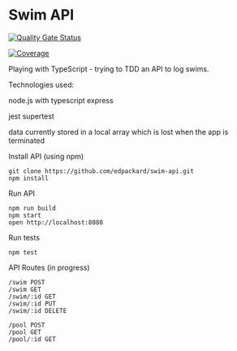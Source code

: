 # Swim API

[![Quality Gate Status](https://sonarcloud.io/api/project_badges/measure?project=edpackard_swim-api&metric=alert_status)](https://sonarcloud.io/summary/new_code?id=edpackard_swim-api)

[![Coverage](https://sonarcloud.io/api/project_badges/measure?project=edpackard_swim-api&metric=coverage)](https://sonarcloud.io/summary/new_code?id=edpackard_swim-api)

Playing with TypeScript - trying to TDD an API to log swims.

Technologies used:

node.js with typescript
express

jest
supertest

data currently stored in a local array which is lost when the app is terminated

Install API (using npm)

```
git clone https://github.com/edpackard/swim-api.git
npm install
```

Run API

```
npm run build
npm start
open http://localhost:8080
```

Run tests

```
npm test
```

API Routes (in progress)

```
/swim POST
/swim GET
/swim/:id GET
/swim/:id PUT
/swim/:id DELETE

/pool POST
/pool GET
/pool/:id GET
```
